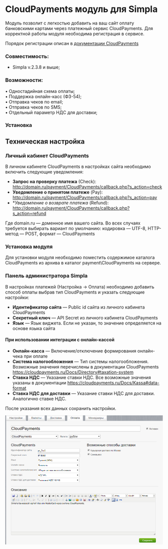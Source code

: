# CloudPayments модуль для Simpla
Модуль позволит с легкостью добавить на ваш сайт оплату банковскими картами через платежный сервис CloudPayments. 
Для корректной работы модуля необходима регистрация в сервисе.

Порядок регистрации описан в [документации CloudPayments](https://cloudpayments.ru/Docs/Connect)

### Совместимость:
* Simpla v.2.3.8 и выше;


### Возможности:  
• Одностадийная схема оплаты;  
• Поддержка онлайн-касс (ФЗ-54);  
• Отправка чеков по email;  
• Отправка чеков по SMS;  
• Отдельный параметр НДС для доставки;

### Установка

## Техническая настройка
### Личный кабинет CloudPayments
В личном кабинете CloudPayments в настройках сайта необходимо включить следующие уведомления:

* **Запрос на проверку платежа** (Сheck):\
http://domain.ru/payment/CloudPayments/callback.php?s_action=check
* **Уведомление о принятом платеже** (Pay):\
http://domain.ru/payment/CloudPayments/callback.php?s_action=pay
* **Уведомление о возврате платежа* (Refund):\
http://domain.ru/payment/CloudPayments/callback.php?s_action=refund

Где domain.ru — доменное имя вашего сайта. Во всех случаях требуется выбирать вариант по умолчанию: кодировка — UTF-8, HTTP-метод — POST, формат — CloudPayments

### Установка модуля
Для установки модуля необходимо поместить содержимое каталога CloudPayments из архива в каталог payment\CloudPayments на сервере.
  
### Панель администратора Simpla
В настройках платежей (Настройка -> Оплата) необходимо добавить способ оплаты выбрав тип CloudPayments и указать следующие настройки:
* **Идентификатор сайта** — Public id сайта из личного кабинета CloudPayments
* **Секретный ключ** — API Secret из личного кабинета CloudPayments
* **Язык** — Язык виджета. Если не указан, то значение определяется на основе языка сайта

#### При использовании интеграции с онлайн-кассой
* **Онлайн-касса** — Включение/отключение формирования онлайн-чека при оплате
* **Система налогообложения** — Тип системы налогообложения. Возможные значения перечислены в документации CloudPayments https://cloudpayments.ru/Docs/Directory#taxation-system
* **Ставка НДС** — Указание ставки НДС. Все возможные значения указаны в документации https://cloudpayments.ru/Docs/Kassa#data-format
* **Ставка НДС для доставки** — Указание ставки НДС для доставки. Аналогично ставке НДС.

После указания всех данных сохранить настройки.

![Настройки CloudPayments в SimplaCMS](doc/img/simpla_settings.png)